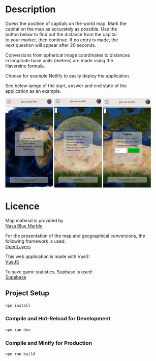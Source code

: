 # Description
Guess the position of capitals on the world map. Mark the  
capital on the map as accurately as possible. Use the  
button below to find out the distance from the capital  
to your marker, then continue. If no entry is made, the  
next question will appear after 20 seconds.

Conversions from spherical image coordinates to distances  
in longitude base units (metres) are made using the  
Haversine formula.

Choose for example Netlify to easily deploy the application.  

See below iamge of the start, answer and end state of the  
application as an example.

<img src="StartQuiz.PNG" width="150" height="280">
<img src="AnswerQuiz.PNG" width="150" height="280">
<img src="EndQuiz.PNG" width="150" height="280">

# Licence

Map material is provided by  
[Nasa Blue Marble](https://visibleearth.nasa.gov/collection/1484/blue-marble)

For the presentation of the map and geographical conversions, 
the following framework is used:  
[OpenLayers](https://openlayers.org/)

This web application is made with Vue3:  
[VueJS](https://vuejs.org/)

To save game statistics, Supbase is used:  
[Supabase](https://supabase.io/)

## Project Setup

```sh
npm install
```

### Compile and Hot-Reload for Development

```sh
npm run dev
```

### Compile and Minify for Production

```sh
npm run build
```
